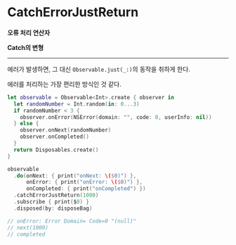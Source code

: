 # CatchErrorJustReturn

**오류 처리 연산자**

**Catch의 변형**

---

에러가 발생하면, 그 대신 `Observable.just(_:)`의 동작을 취하게 한다.

에러를 처리하는 가장 편리한 방식인 것 같다.

```swift
let observable = Observable<Int>.create { observer in
  let randomNumber = Int.random(in: 0...3)
  if randomNumber < 3 {
    observer.onError(NSError(domain: "", code: 0, userInfo: nil))
  } else {
    observer.onNext(randomNumber)
    observer.onCompleted()
  }
  return Disposables.create()
}

observable
  .do(onNext: { print("onNext: \($0)") },
      onError: { print("onError: \($0)") },
      onCompleted: { print("onCompleted") })
  .catchErrorJustReturn(1000)
  .subscribe { print($0) }
  .disposed(by: disposeBag)

// onError: Error Domain= Code=0 "(null)"
// next(1000)
// completed
```